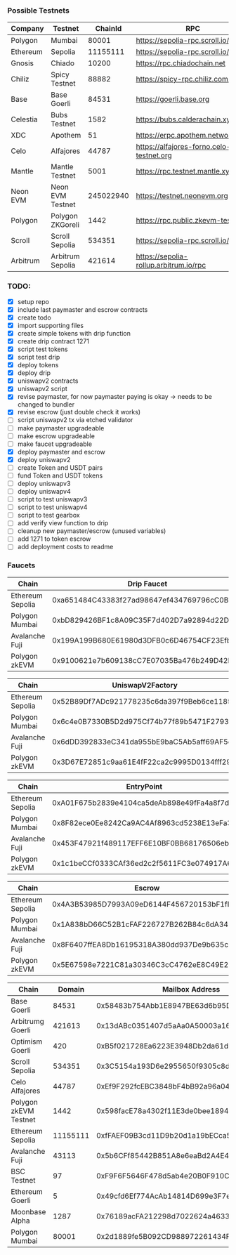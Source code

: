 ### Possible Testnets

| Company   | Testnet            | ChainId   | RPC                                      | Explorer                                  | Currency | Faucet |
|-----------|--------------------|-----------|------------------------------------------|-------------------------------------------|----------|--------|
| Polygon   | Mumbai             | 80001     | https://sepolia-rpc.scroll.io/           | https://rpc.ankr.com/polygon_mumbai       | MATIC    |        |
| Ethereum  | Sepolia            | 11155111  | https://sepolia-rpc.scroll.io/           | https://rpc.ankr.com/eth_sepolia          | ETH      |        |
| Gnosis    | Chiado             | 10200     | https://rpc.chiadochain.net              | https://blockscout.com/gnosis/chiado      | XDAI     |        |
| Chiliz    | Spicy Testnet      | 88882     | https://spicy-rpc.chiliz.com/            | http://spicy-explorer.chiliz.com/         | CHZ      |        |
| Base      | Base Goerli        | 84531     | https://goerli.base.org                  |                                           | ETH      |        |
| Celestia  | Bubs Testnet       | 1582      | https://bubs.calderachain.xyz/http       |                                           | GETH     |        |
| XDC       | Apothem            | 51        | https://erpc.apothem.network             |                                           | TXDC     |        |
| Celo      | Alfajores          | 44787     | https://alfajores-forno.celo-testnet.org | https://explorer.celo.org/alfajores       | A-CELO   |        |
| Mantle    | Mantle Testnet     | 5001      | https://rpc.testnet.mantle.xyz           | https://explorer.testnet.mantle.xyz/      | MNT      |        |
| Neon EVM  | Neon EVM Testnet   | 245022940 | https://testnet.neonevm.org              | https://devnet.explorer.neon-labs.org     | NEON     |        |
| Polygon   | Polygon ZKGoreli   | 1442      | https://rpc.public.zkevm-test.net        | https://testnet-zkevm.polygonscan.com     | MATIC    |        |
| Scroll    | Scroll Sepolia     | 534351    | https://sepolia-rpc.scroll.io/           | https://sepolia-blockscout.scroll.io/     | ETH      |        |
| Arbitrum  | Arbitrum Sepolia   | 421614    | https://sepolia-rollup.arbitrum.io/rpc   | https://sepolia.arbiscan.io               | ETH      |        |

### TODO:

- [x] setup repo
- [x] include last paymaster and escrow contracts
- [x] create todo
- [x] import supporting files
- [x] create simple tokens with drip function
- [x] create drip contract 1271 
- [x] script test tokens
- [x] script test drip
- [x] deploy tokens
- [x] deploy drip
- [x] uniswapv2 contracts
- [x] uniswapv2 script
- [x] revise paymaster, for now paymaster paying is okay -> needs to be changed to bundler
- [x] revise escrow (just double check it works)
- [ ] script uniswapv2 tx via etched validator
- [ ] make paymaster upgradeable
- [ ] make escrow upgradeable
- [ ] make faucet upgradeable
- [x] deploy paymaster and escrow
- [x] deploy uniswapv2
- [ ] create Token and USDT pairs
- [ ] fund Token and USDT tokens
- [ ] deploy uniswapv3
- [ ] deploy uniswapv4
- [ ] script to test uniswapv3
- [ ] script to test uniswapv4
- [ ] script to test gearbox
- [ ] add verify view function to drip
- [ ] cleanup new paymaster/escrow (unused variables)
- [ ] add 1271 to token escrow
- [ ] add deployment costs to readme

### Faucets

| Chain            | Drip Faucet                                | USDT                                       | Token                                      |
|------------------|--------------------------------------------|--------------------------------------------|--------------------------------------------|
| Ethereum Sepolia | 0xa651484C43383f27ad98647ef434769796cC0Bc6 | 0x1448a1620170b28c561c41A7FAe5BEea71EFc7B9 | 0x50aB7C2597422ecc7083536dE93c5459E315CaC2 |
| Polygon Mumbai   | 0xbD829426BF1c8A09C35F7d402D7a92894d22DC2F | 0xEF4Ca181511EF094cb6e14439cf33868aed1875B | 0xaCB3bc70A807fa1F5f36c80C7C2c0402d9341D5B |
| Avalanche Fuji   | 0x199A199B680E61980d3DFB0c6D46754CF23Efb6f | 0x2FC38Afad493dB7a3049f0B8CB1a7d538C67f286 | 0x416e604EB518F126898a2f25e55A9Dd2E373B9C4 |
| Polygon zkEVM    | 0x9100621e7b609138cC7E07035Ba476b249D42EA3 | 0x6dDD392833eC341da955bE9baC5Ab5aff69AF5d6 | 0x6A4e8C62544A707ea22fd9BdC8B40492a7f0e2aE


| Chain            | UniswapV2Factory                           | UniswapV2Router                            | WETH9                                      |
|------------------|--------------------------------------------|--------------------------------------------|--------------------------------------------|
| Ethereum Sepolia | 0x52B89Df7ADc921778235c6da397f9Beb6ce1185D | 0xF2a0e4e62f4aA5D041391f8fF345E9157BaB1a8D | 0x09d26696836b7106C1283761c54A11bCeb63FB61 |
| Polygon Mumbai   | 0x6c4e0B7330B5D2d975Cf74b77f89b5471F2793Be | 0xB50773a800B868dBD0EFE6Dac901c63BEa406AFE | 0x24A6F9C58EC4c3e8C009Ae7E4E07B17Df019a47a |
| Avalanche Fuji   | 0x6dDD392833eC341da955bE9baC5Ab5aff69AF5d6 | 0x6A4e8C62544A707ea22fd9BdC8B40492a7f0e2aE | 0x9100621e7b609138cC7E07035Ba476b249D42EA3 |
| Polygon zkEVM    | 0x3D67E72851c9aa61E4fF22ca2c9995D0134fff29 | 0x9394142Baf05e400BAA14254098Bb334b80CCBDA | 0x8F6407ffEA8Db16195318A380dd937De9b635cCF |


| Chain            | EntryPoint                                 | SimpleAccountFactory                       | Singleton                                  |
|------------------|--------------------------------------------|--------------------------------------------|--------------------------------------------|
| Ethereum Sepolia | 0xA01F675b2839e4104ca5deAb898e49fFa4a8f7d3 | 0x8d123E05cc7d2Eb0d411Ef727160E726F73Da3D2 | 0x321F7bD506D273C9b37E1535aF2BE1787d2cdCE1 |
| Polygon Mumbai   | 0x8F82ece0Ee8242Ca9AC4Af8963cd5238E13eFa37 | 0xe7BA114ca47Fb69C253001554966A0a7B24bd4f0 | 0x01A6EfaaceC3CCF42d5D3496f55DC06C91A910ff |
| Avalanche Fuji   | 0x453F47921f489117EFF6E10BF0BB68176506ebfe | 0x09F556A6E41268E57b2dFD6a47d611D9Ad6bD0E2 | 0x529544B675825c930C6Ee2DffE4C8602A8c4Cf9c |
| Polygon zkEVM    | 0x1c1beCCf0333CAf36ed2c2f5611FC3e074917A60 | 0xc0a145D0b7e6B5b183C11470eD9e2f7c9C6699da |  |


| Chain            | Escrow                                     | Paymaster                                  |
|------------------|--------------------------------------------|--------------------------------------------|
| Ethereum Sepolia | 0x4A3B53985D7993A09eD6144F456720153bF1fD40 | 0x7d4a0b3170BEa5B22A2A142DE0A67a3d92d0EB7D |
| Polygon Mumbai   | 0x1A838bD66C52B1cFAF226727B262B84c6dA34011 | 0x977475D91CAD19f0980fE58bA7EC27E20fE8f451 |
| Avalanche Fuji   | 0x8F6407ffEA8Db16195318A380dd937De9b635cCF | 0xc19bB1790DfA227827815048E6BE8Fb7Fe0A30FC |
| Polygon zkEVM    | 0x5E67598e7221C81a30346C3cC4762eE8C49E2cD1 | 0xd097C581f2249eDB705CF5B3b0E55b8A4aa7fcA1 |


| Chain                    | Domain   | Mailbox Address                            | IGS Address                                | Storage Gas Address                        | Merkle Tree Address                        |
|--------------------------|----------|--------------------------------------------|--------------------------------------------|--------------------------------------------|--------------------------------------------|
| Base Goerli              | 84531    | 0x58483b754Abb1E8947BE63d6b95DF75b8249543A | 0x28B02B97a850872C4D33C3E024fab6499ad96564 | 0x267B6B6eAf6790faE5D5E9070F28a9cE64CbF279 | 0x5821f3B6eE05F3dC62b43B74AB1C8F8E6904b1C8 |
| Arbitrumg Goerli         | 421613   | 0x13dABc0351407d5aAa0A50003a166A73b4febfDc | 0x76189acFA212298d7022624a4633411eE0d2f26F | 0xFc8229ADB46D96056A6e451Fb3c55d60FFeD056f | 0xf0A38e1eEA49dAc7968F470c3aA0BDE2565A5d80 |
| Optimism Goerli          | 420      | 0xB5f021728Ea6223E3948Db2da61d612307945eA2 | 0x02A7661273528EfF3d78CBE7CbD1a717b28B89fC | 0x4927C33299091033D935C15DE6b6073164e99BE0 | 0xFEe074B31B5B259eB3109737bE13D39B853b47b9 |
| Scroll Sepolia           | 534351   | 0x3C5154a193D6e2955650f9305c8d80c18C814A68 | 0x86fb9F1c124fB20ff130C41a79a432F770f67AFD | 0x6b1bb4ce664Bb4164AEB4d3D2E7DE7450DD8084C | 0x863E8c26621c52ACa1849C53500606e73BA272F0 |
| Celo Alfajores           | 44787    | 0xEf9F292fcEBC3848bF4bB92a96a04F9ECBb78E59 | 0x44769b0f4a6f01339e131a691cc2eebbb519d297 | 0x8356113754C7aCa297Db3089b89F87CC125499fb | 0x221FA9CBaFcd6c1C3d206571Cf4427703e023FFa |
| Polygon zkEVM Testnet    | 1442     | 0x598facE78a4302f11E3de0bee1894Da0b2Cb71F8 | 0xAD34A66Bf6dB18E858F6B686557075568c6E031C | 0x3707bc8C7342aA6f693bCe1Bd7671Fca146F7F0A | 0x68311418D79fE8d96599384ED767d225635d88a8 |
| Ethereum Sepolia         | 11155111 | 0xfFAEF09B3cd11D9b20d1a19bECca54EEC2884766 | 0x6f2756380FD49228ae25Aa7F2817993cB74Ecc56 | 0x71775B071F77F1ce52Ece810ce084451a3045FFe | 0x4917a9746A7B6E0A57159cCb7F5a6744247f2d0d |
| Avalanche Fuji           | 43113    | 0x5b6CFf85442B851A8e6eaBd2A4E4507B5135B3B0 | 0x6895d3916B94b386fAA6ec9276756e16dAe7480E | 0x9305dE34306886d615B096Bdf23b94a978f6a6c0 | 0x9ff6ac3dAf63103620BBf76136eA1AFf43c2F612 |
| BSC Testnet              | 97       | 0xF9F6F5646F478d5ab4e20B0F910C92F1CCC9Cc6D | 0x0dD20e410bdB95404f71c5a4e7Fa67B892A5f949 | 0x124EBCBC018A5D4Efe639f02ED86f95cdC3f6498 | 0xc6cbF39A747f5E28d1bDc8D9dfDAb2960Abd5A8f |
| Ethereum Goerli          | 5        | 0x49cfd6Ef774AcAb14814D699e3F7eE36Fdfba932 | 0x0cD26594ea6c6526927C0F5225AC09F6288e7140 | 0xeC34c715ee6d050b2172E8aF650Db779561266C1 | 0x28c294C61D3dE053462d2Cfa5d5f8c8D70605A59 |
| Moonbase Alpha           | 1287     | 0x76189acFA212298d7022624a4633411eE0d2f26F | 0x07543860AE9E72aBcF2Bae9827b23621A64Fa416 | 0x62fA20dE68Dbe425f0bc474b12235a4F8449E608 | 0x155B1CD2f7Cbc58d403B9BE341FaB6CD77425175 |
| Polygon Mumbai           | 80001    | 0x2d1889fe5B092CD988972261434F7E5f26041115 | 0x99303EFF09332cDd93E8BC8b2F07b2416e4501e5 | 0xBEd8Fd6d5c6cBd878479C25f4725C7c842a43821 | 0x9AF85731EDd41E2E50F81Ef8a0A69D2fB836EDf9 |
